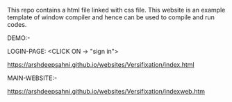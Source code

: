 This repo contains a html file linked with css file.
This website is an example template of window compiler and hence can be used to compile and run codes.


DEMO:-

LOGIN-PAGE:   <CLICK ON -> "sign in">

https://arshdeepsahni.github.io/websites/Versifixation/index.html

MAIN-WEBSITE:-

https://arshdeepsahni.github.io/websites/Versifixation/indexweb.htm
